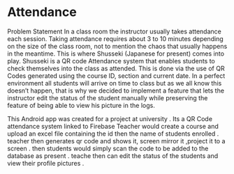 # Attendance

Problem Statement 
In a class room the instructor usually takes attendance each session.
Taking attendance requires about 3 to 10 minutes depending on the size of the class room, not to mention the chaos that usually happens in the meantime.
This is where Shusseki (Japanese for present) comes into play.
Shusseki is a QR code Attendance system that enables students to check themselves into the class as attended.
This is done via the use of QR Codes generated using the course ID, section and current date.
In a perfect environment all students will arrive on time to class but as we all know this doesn’t happen, that is why we decided to implement a feature that lets the instructor edit the status of the student manually while preserving the feature of being able to view his picture in the logs.


This Android app was created for a project at university . Its a QR Code attendance system linked to Firebase 
Teacher would create a course and upload an excel file containing the id then the name of students enrolled .
teacher then generates qr code and shows it, screen mirror it ,project it to a screen .
then students would simply scan the code to be added to the database as present .
teache then can edit the status of the students and view their profile pictures .
